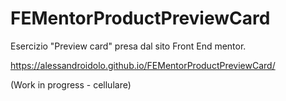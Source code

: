 # FEMentorProductPreviewCard

Esercizio "Preview card" presa dal sito Front End mentor.

https://alessandroidolo.github.io/FEMentorProductPreviewCard/

(Work in progress - cellulare)
